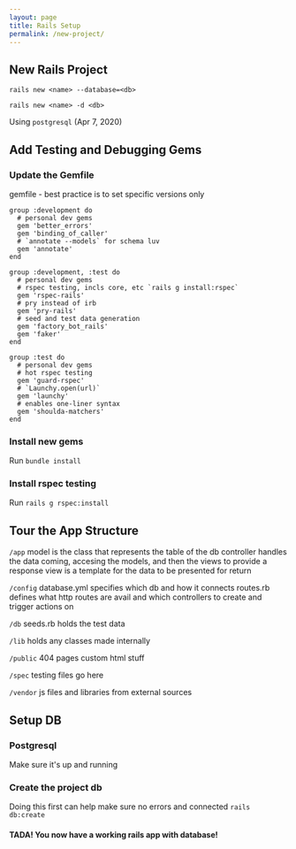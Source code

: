 ```yaml
---
layout: page
title: Rails Setup
permalink: /new-project/
---
```


## New Rails Project
`rails new <name> --database=<db>`

`rails new <name> -d <db>`

Using `postgresql` (Apr 7, 2020)

## Add Testing and Debugging Gems

### Update the Gemfile
gemfile - best practice is to set specific versions only

```ru
group :development do
  # personal dev gems
  gem 'better_errors'
  gem 'binding_of_caller'
  # `annotate --models` for schema luv
  gem 'annotate' 
end
```
```ru
group :development, :test do
  # personal dev gems
  # rspec testing, incls core, etc `rails g install:rspec`
  gem 'rspec-rails' 
  # pry instead of irb
  gem 'pry-rails' 
  # seed and test data generation
  gem 'factory_bot_rails'
  gem 'faker'
end
```
```ru
group :test do
  # personal dev gems
  # hot rspec testing
  gem 'guard-rspec' 
  # `Launchy.open(url)`
  gem 'launchy' 
  # enables one-liner syntax
  gem 'shoulda-matchers' 
end
```

### Install new gems
Run `bundle install`


### Install rspec testing
Run `rails g rspec:install`


## Tour the App Structure
`/app`
model is the class that represents the table of the db
controller handles the data coming, accesing the models, and then the views to provide a response
view is a template for the data to be presented for return

`/config`
database.yml
specifies which db and how it connects
routes.rb
defines what http routes are avail and which controllers to create and trigger actions on

`/db`
seeds.rb
holds the test data

`/lib`
holds any classes made internally

`/public`
404 pages
custom html stuff

`/spec`
testing files go here

`/vendor`
js files and libraries from external sources

## Setup DB
### Postgresql
Make sure it's up and running

### Create the project db
Doing this first can help make sure no errors and connected
`rails db:create`


#### TADA! You now have a working rails app with database!

